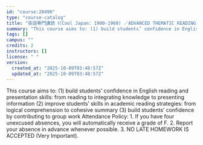 ```yaml
---
id: "course:20490"
type: "course-catalog"
title: "英語専門講読 Ⅰ(Cool Japan: 1900-1960) ／ADVANCED THEMATIC READING Ⅰ"
summary: "This course aims to: (1) build students’ confidence in English reading and presentation skills: from reading to integrat…"
tags: []
campus: ""
credits: 2
instructors: []
license: " "
version:
  created_at: "2025-10-09T03:48:57Z"
  updated_at: "2025-10-09T03:48:57Z"
---
```


This course aims to: (1) build students’ confidence in English reading and presentation skills: from reading to integrating knowledge to presenting information (2) improve students’ skills in academic reading strategies: from logical comprehension to cohesive summary (3) build students’ confidence by contributing to group work Attendance Policy: 1. If you have four unexcused absences, you will automatically receive a grade of F. 2. Report your absence in advance whenever possible. 3. NO LATE HOMEWORK IS ACCEPTED (Very Important).
